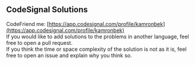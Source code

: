 ## CodeSignal Solutions

CodeFriend me: [https://app.codesignal.com/profile/kamronbek](https://app.codesignal.com/profile/kamronbek)<br />
If you would like to add solutions to the problems in another language, feel free to open a pull request.<br />
If you think the time or space complexity of the solution is not as it is, feel free to open an issue and explain why you think so.<br />
